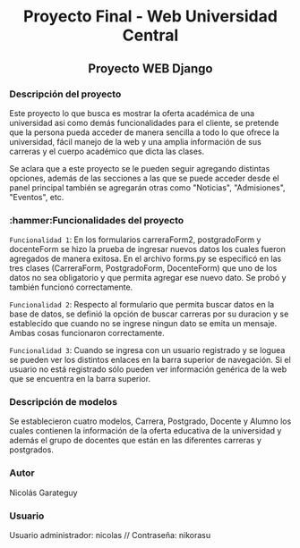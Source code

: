<h1 align="center"> Proyecto Final - Web Universidad Central </h1>
<h2 align="center"> Proyecto WEB Django </h2>

<h3 align="left"> Descripción del proyecto </h3>
Este proyecto lo que busca es mostrar la oferta académica de una universidad asi como demás funcionalidades para el cliente, 
se pretende que la persona pueda acceder de manera sencilla a todo lo que ofrece la universidad, fácil manejo de la web y una 
amplia información de sus carreras y el cuerpo académico que dicta las clases. 

Se aclara que a este proyecto se le pueden seguir agregando distintas opciones, además de las secciones a las que se puede acceder desde el panel principal
también se agregarán otras como "Noticias", "Admisiones", "Eventos", etc.

<h3 align="left"> :hammer:Funcionalidades del proyecto </h3>

`Funcionalidad 1`: En los formularios carreraForm2, postgradoForm y docenteForm se hizo la prueba de ingresar nuevos datos los cuales fueron agregados de manera exitosa. 
En el archivo forms.py se especificó en las tres clases (CarreraForm, PostgradoForm, DocenteForm) que uno de los datos no sea obligatorio y que permita agregar ese nuevo 
dato. Se probó y también funcionó correctamente. 

`Funcionalidad 2`: Respecto al formulario que permita buscar datos en la base de datos, se definió la opción de buscar carreras por su duracion y se 
establecido que cuando no se ingrese ningun dato se emita un mensaje. Ambas cosas funcionaron correctamente.

`Funcionalidad 3`: Cuando se ingresa con un usuario registrado y se loguea se pueden ver los distintos enlaces en la barra superior de navegación. Si el usuario no está registrado sólo pueden ver información genérica de la web que se encuentra en la barra superior.

<h3 align="left"> Descripción de modelos </h3>
Se establecieron cuatro modelos, Carrera, Postgrado, Docente y Alumno los cuales contienen la información de la oferta educativa de la universidad y además el grupo de docentes que están en las diferentes carreras y postgrados.


<h3 align="left"> Autor </h3> 
Nicolás Garateguy

<h3 align="left"> Usuario </h3> 
Usuario administrador: nicolas //  Contraseña: nikorasu
